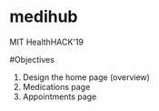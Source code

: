 # medihub
MIT HealthHACK'19

#Objectives
1. Design the home page (overview)
2. Medications page
3. Appointments page